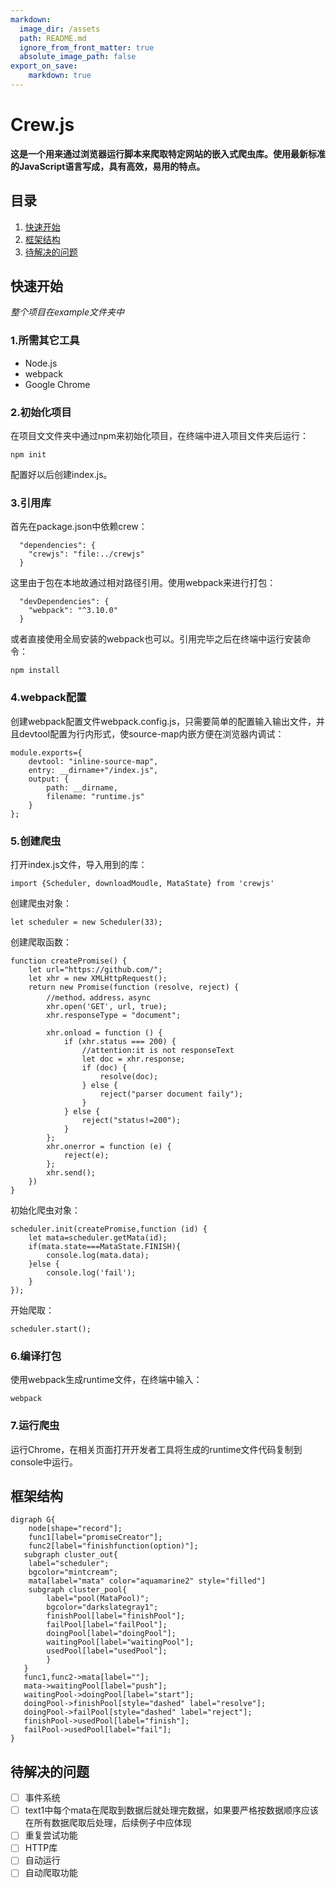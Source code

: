 ```yaml
---
markdown:
  image_dir: /assets
  path: README.md
  ignore_from_front_matter: true
  absolute_image_path: false
export_on_save:
    markdown: true
---
```

# Crew.js
**这是一个用来通过浏览器运行脚本来爬取特定网站的嵌入式爬虫库。使用最新标准的JavaScript语言写成，具有高效，易用的特点。**

## 目录
1. [快速开始](#1)
2. [框架结构](#2)
3. [待解决的问题](#3)

<h2 id="1">快速开始</h2>

*整个项目在example文件夹中*
### 1.所需其它工具
* Node.js
* webpack
* Google Chrome
### 2.初始化项目
在项目文文件夹中通过npm来初始化项目，在终端中进入项目文件夹后运行：

    npm init
配置好以后创建index.js。
### 3.引用库
 首先在package.json中依赖crew：

      "dependencies": {
        "crewjs": "file:../crewjs"
      }
 这里由于包在本地故通过相对路径引用。使用webpack来进行打包：

      "devDependencies": {
        "webpack": "^3.10.0"
      }
或者直接使用全局安装的webpack也可以。引用完毕之后在终端中运行安装命令：

    npm install
### 4.webpack配置
创建webpack配置文件webpack.config.js，只需要简单的配置输入输出文件，并且devtool配置为行内形式，使source-map内嵌方便在浏览器内调试：

    module.exports={
        devtool: "inline-source-map",
        entry: __dirname+"/index.js",
        output: {
            path: __dirname,
            filename: "runtime.js"
        }
    };
### 5.创建爬虫
打开index.js文件，导入用到的库：

    import {Scheduler, downloadMoudle, MataState} from 'crewjs'
创建爬虫对象：

    let scheduler = new Scheduler(33);
创建爬取函数：

    function createPromise() {
        let url="https://github.com/";
        let xhr = new XMLHttpRequest();
        return new Promise(function (resolve, reject) {
            //method，address，async
            xhr.open('GET', url, true);
            xhr.responseType = "document";

            xhr.onload = function () {
                if (xhr.status === 200) {
                    //attention:it is not responseText
                    let doc = xhr.response;
                    if (doc) {
                        resolve(doc);
                    } else {
                        reject("parser document faily");
                    }
                } else {
                    reject("status!=200");
                }
            };
            xhr.onerror = function (e) {
                reject(e);
            };
            xhr.send();
        })
    }
初始化爬虫对象：

    scheduler.init(createPromise,function (id) {
        let mata=scheduler.getMata(id);
        if(mata.state===MataState.FINISH){
            console.log(mata.data);
        }else {
            console.log('fail');
        }
    });
开始爬取：

    scheduler.start();
### 6.编译打包
使用webpack生成runtime文件，在终端中输入：

    webpack
### 7.运行爬虫
运行Chrome，在相关页面打开开发者工具将生成的runtime文件代码复制到console中运行。

<h2 id="2">框架结构</h2>

```viz
digraph G{
    node[shape="record"];
    func1[label="promiseCreator"];
    func2[label="finishfunction(option)"];
   subgraph cluster_out{
    label="scheduler";
    bgcolor="mintcream";
    mata[label="mata" color="aquamarine2" style="filled"]
    subgraph cluster_pool{
        label="pool(MataPool)";
        bgcolor="darkslategray1";
        finishPool[label="finishPool"];
        failPool[label="failPool"];
        doingPool[label="doingPool"];
        waitingPool[label="waitingPool"];
        usedPool[label="usedPool"];
        }
   }
   func1,func2->mata[label=""];
   mata->waitingPool[label="push"];
   waitingPool->doingPool[label="start"];
   doingPool->finishPool[style="dashed" label="resolve"];
   doingPool->failPool[style="dashed" label="reject"];
   finishPool->usedPool[label="finish"];
   failPool->usedPool[label="fail"];
}
```
<h2 id="3">待解决的问题</h2>

- [ ] 事件系统
- [ ] text1中每个mata在爬取到数据后就处理完数据，如果要严格按数据顺序应该在所有数据爬取后处理，后续例子中应体现
- [ ] 重复尝试功能
- [ ] HTTP库
- [ ] 自动运行
- [ ] 自动爬取功能